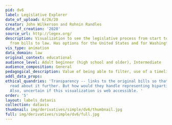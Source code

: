 ```yaml
---
pid: dv6
label: Legislative Explorer
date_of_upload: 6/26/20
creator: John Wilkerson and Rohnin Randles
date_of_creation: '2020'
source_url: http://legex.org/
description: Visualization to see the legislative process from start to finish. Follow
  from bills to law. Has options for the United States and for Washington (state).
vis_type: animation
data_domain: law
original_context: educational
audience_level: Adult beginner (high school and older), Intermediate
audience_composition: General
pedagogical_description: Value of being able to filter, use of a timeline
addl_data_props: 
ethical_quandries: 'Transparency -- links to the original bills so that users can
  read about it further. But how would they handle representing bipartisan legislation?
  Also, uncertain if this visualization is web accessible. '
order: '5'
layout: labels_datavis
collection: datavis
thumbnail: img/derivatives/simple/dv6/thumbnail.jpg
full: img/derivatives/simple/dv6/full.jpg
---
```

